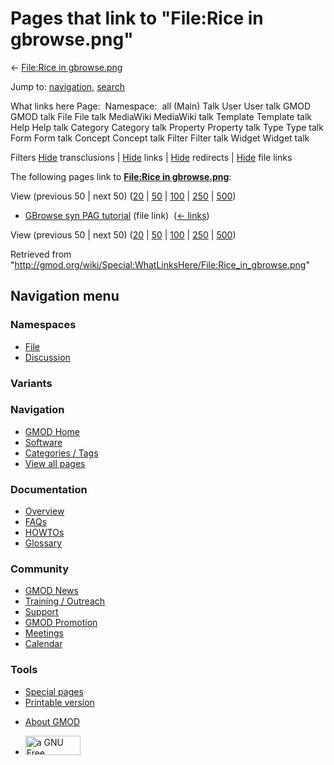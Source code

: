 <div id="mw-page-base" class="noprint">

</div>

<div id="mw-head-base" class="noprint">

</div>

<div id="content" class="mw-body" role="main">

<span id="top"></span>

<div id="mw-js-message" style="display:none;">

</div>



# <span dir="auto">Pages that link to "File:Rice in gbrowse.png"</span>

<div id="bodyContent">

<div id="contentSub">

← [File:Rice in
gbrowse.png](/wiki/File:Rice_in_gbrowse.png "File:Rice in gbrowse.png")

</div>

<div id="jump-to-nav" class="mw-jump">

Jump to: [navigation](#mw-navigation), [search](#p-search)

</div>

<div id="mw-content-text">

What links here Page:  Namespace:  all (Main) Talk User User talk GMOD
GMOD talk File File talk MediaWiki MediaWiki talk Template Template talk
Help Help talk Category Category talk Property Property talk Type Type
talk Form Form talk Concept Concept talk Filter Filter talk Widget
Widget talk

Filters
[Hide](/mediawiki/index.php?title=Special:WhatLinksHere/File:Rice_in_gbrowse.png&hidetrans=1 "Special:WhatLinksHere/File:Rice in gbrowse.png")
transclusions \|
[Hide](/mediawiki/index.php?title=Special:WhatLinksHere/File:Rice_in_gbrowse.png&hidelinks=1 "Special:WhatLinksHere/File:Rice in gbrowse.png")
links \|
[Hide](/mediawiki/index.php?title=Special:WhatLinksHere/File:Rice_in_gbrowse.png&hideredirs=1 "Special:WhatLinksHere/File:Rice in gbrowse.png")
redirects \|
[Hide](/mediawiki/index.php?title=Special:WhatLinksHere/File:Rice_in_gbrowse.png&hideimages=1 "Special:WhatLinksHere/File:Rice in gbrowse.png")
file links

The following pages link to **[File:Rice in
gbrowse.png](/wiki/File:Rice_in_gbrowse.png "File:Rice in gbrowse.png")**:

View (previous 50 \| next 50)
([20](/mediawiki/index.php?title=Special:WhatLinksHere/File:Rice_in_gbrowse.png&limit=20 "Special:WhatLinksHere/File:Rice in gbrowse.png")
\|
[50](/mediawiki/index.php?title=Special:WhatLinksHere/File:Rice_in_gbrowse.png&limit=50 "Special:WhatLinksHere/File:Rice in gbrowse.png")
\|
[100](/mediawiki/index.php?title=Special:WhatLinksHere/File:Rice_in_gbrowse.png&limit=100 "Special:WhatLinksHere/File:Rice in gbrowse.png")
\|
[250](/mediawiki/index.php?title=Special:WhatLinksHere/File:Rice_in_gbrowse.png&limit=250 "Special:WhatLinksHere/File:Rice in gbrowse.png")
\|
[500](/mediawiki/index.php?title=Special:WhatLinksHere/File:Rice_in_gbrowse.png&limit=500 "Special:WhatLinksHere/File:Rice in gbrowse.png"))

- [GBrowse syn PAG
  tutorial](/wiki/GBrowse_syn_PAG_tutorial "GBrowse syn PAG tutorial")
  (file link) ‎ <span class="mw-whatlinkshere-tools">([←
  links](/mediawiki/index.php?title=Special:WhatLinksHere&target=GBrowse+syn+PAG+tutorial "Special:WhatLinksHere"))</span>

View (previous 50 \| next 50)
([20](/mediawiki/index.php?title=Special:WhatLinksHere/File:Rice_in_gbrowse.png&limit=20 "Special:WhatLinksHere/File:Rice in gbrowse.png")
\|
[50](/mediawiki/index.php?title=Special:WhatLinksHere/File:Rice_in_gbrowse.png&limit=50 "Special:WhatLinksHere/File:Rice in gbrowse.png")
\|
[100](/mediawiki/index.php?title=Special:WhatLinksHere/File:Rice_in_gbrowse.png&limit=100 "Special:WhatLinksHere/File:Rice in gbrowse.png")
\|
[250](/mediawiki/index.php?title=Special:WhatLinksHere/File:Rice_in_gbrowse.png&limit=250 "Special:WhatLinksHere/File:Rice in gbrowse.png")
\|
[500](/mediawiki/index.php?title=Special:WhatLinksHere/File:Rice_in_gbrowse.png&limit=500 "Special:WhatLinksHere/File:Rice in gbrowse.png"))

</div>

<div class="printfooter">

Retrieved from
"<http://gmod.org/wiki/Special:WhatLinksHere/File:Rice_in_gbrowse.png>"

</div>

<div id="catlinks" class="catlinks catlinks-allhidden">

</div>

<div class="visualClear">

</div>

</div>

</div>

<div id="mw-navigation">

## Navigation menu

<div id="mw-head">



<div id="left-navigation">

<div id="p-namespaces" class="vectorTabs" role="navigation"
aria-labelledby="p-namespaces-label">

### Namespaces

- <span id="ca-nstab-image"><a href="/wiki/File:Rice_in_gbrowse.png" accesskey="c"
  title="View the file page [c]">File</a></span>
- <span id="ca-talk"><a
  href="/mediawiki/index.php?title=File_talk:Rice_in_gbrowse.png&amp;action=edit&amp;redlink=1"
  accesskey="t"
  title="Discussion about the content page [t]">Discussion</a></span>

</div>

<div id="p-variants" class="vectorMenu emptyPortlet" role="navigation"
aria-labelledby="p-variants-label">

### 

### Variants[](#)

<div class="menu">

</div>

</div>

</div>

<div id="right-navigation">





</div>



</div>

</div>

</div>

<div id="mw-panel">

<div id="p-logo" role="banner">

<a href="/wiki/Main_Page"
style="background-image: url(http://gmod.org/images/GMOD-cogs.png);"
title="Visit the main page"></a>

</div>

<div id="p-Navigation" class="portal" role="navigation"
aria-labelledby="p-Navigation-label">

### Navigation

<div class="body">

- <span id="n-GMOD-Home">[GMOD Home](/wiki/Main_Page)</span>
- <span id="n-Software">[Software](/wiki/GMOD_Components)</span>
- <span id="n-Categories-.2F-Tags">[Categories /
  Tags](/wiki/Categories)</span>
- <span id="n-View-all-pages">[View all
  pages](/wiki/Special:AllPages)</span>

</div>

</div>

<div id="p-Documentation" class="portal" role="navigation"
aria-labelledby="p-Documentation-label">

### Documentation

<div class="body">

- <span id="n-Overview">[Overview](/wiki/Overview)</span>
- <span id="n-FAQs">[FAQs](/wiki/Category:FAQ)</span>
- <span id="n-HOWTOs">[HOWTOs](/wiki/Category:HOWTO)</span>
- <span id="n-Glossary">[Glossary](/wiki/Glossary)</span>

</div>

</div>

<div id="p-Community" class="portal" role="navigation"
aria-labelledby="p-Community-label">

### Community

<div class="body">

- <span id="n-GMOD-News">[GMOD News](/wiki/GMOD_News)</span>
- <span id="n-Training-.2F-Outreach">[Training /
  Outreach](/wiki/Training_and_Outreach)</span>
- <span id="n-Support">[Support](/wiki/Support)</span>
- <span id="n-GMOD-Promotion">[GMOD
  Promotion](/wiki/GMOD_Promotion)</span>
- <span id="n-Meetings">[Meetings](/wiki/Meetings)</span>
- <span id="n-Calendar">[Calendar](/wiki/Calendar)</span>

</div>

</div>

<div id="p-tb" class="portal" role="navigation"
aria-labelledby="p-tb-label">

### Tools

<div class="body">

- <span id="t-specialpages"><a href="/wiki/Special:SpecialPages" accesskey="q"
  title="A list of all special pages [q]">Special pages</a></span>
- <span id="t-print"><a
  href="/mediawiki/index.php?title=Special:WhatLinksHere/File:Rice_in_gbrowse.png&amp;printable=yes"
  rel="alternate" accesskey="p"
  title="Printable version of this page [p]">Printable version</a></span>

</div>

</div>

</div>

</div>

<div id="footer" role="contentinfo">

- <span id="footer-places-about">[About
  GMOD](/wiki/GMOD:About "GMOD:About")</span>

<!-- -->

- <span id="footer-copyrightico">[<img src="http://www.gnu.org/graphics/gfdl-logo-small.png" width="88"
  height="31" alt="a GNU Free Documentation License" />](http://www.gnu.org/licenses/fdl-1.3.html)</span>




</div>
